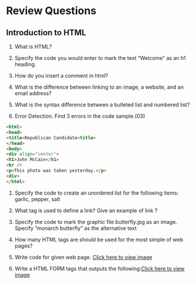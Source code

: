 # Review Questions

## Introduction to HTML

1. What is HTML?

1. Specify the code you would enter to mark the text “Welcome” as an h1 heading.

1. How do you insert a comment in html?

1. What is the difference between linking to an image, a website, and an email address? 

1. What is the syntax difference between a bulleted list and numbered list? 

1. Error Detection. Find 3 errors in the code sample.(03) 

```html
<html>   
<head> 
<title>Republican Candidate<title>   
</head> 
<body> 
<div align="center"> 
<h1>John McCain</h1>  
<br />  
<p>This photo was taken yesterday.</p> 
<div> 
</html> 
```

1. Specify the code to create an unordered list for the following items: garlic, pepper, salt 

1. What tag is used to define a link? Give an example of link ?

1. Specify the code to mark the graphic file butterfly.jpg as an image. Specify “monarch butterfly” as the alternative text 

1. How many HTML tags are should be used for the most simple of web pages? 

1. Write code for given web page. [Click here to view image](images/html-img.png)

1. Write a HTML FORM tags that outputs the following:[Click here to view image](images/html-form.jpg)